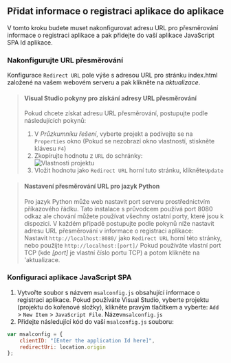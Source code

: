
## <a name="add-the-applications-registration-information-to-your-app"></a>Přidat informace o registraci aplikace do aplikace

V tomto kroku budete muset nakonfigurovat adresu URL pro přesměrování informace o registraci aplikace a pak přidejte do vaší aplikace JavaScript SPA Id aplikace.

### <a name="configure-redirect-url"></a>Nakonfigurujte URL přesměrování

Konfigurace `Redirect URL` pole výše s adresou URL pro stránku index.html založené na vašem webovém serveru a pak klikněte na *aktualizace*.


> #### <a name="visual-studio-instructions-for-obtaining-redirect-url"></a>Visual Studio pokyny pro získání adresy URL přesměrování
> Pokud chcete získat adresu URL přesměrování, postupujte podle následujících pokynů:
> 1.    V *Průzkumníku řešení*, vyberte projekt a podívejte se na `Properties` okno (Pokud se nezobrazí okno vlastností, stiskněte klávesu `F4`)
> 2.    Zkopírujte hodnotu z `URL` do schránky:<br/> ![Vlastnosti projektu](media/active-directory-develop-guidedsetup-javascriptspa-configure/vs-project-properties-screenshot.png)<br />
> 3.    Vložit hodnotu jako `Redirect URL` horní tuto stránku, klikněte`Update`

<p/>

> #### <a name="setting-redirect-url-for-python"></a>Nastavení přesměrování URL pro jazyk Python
> Pro jazyk Python může web nastavit port serveru prostřednictvím příkazového řádku. Tato instalace s průvodcem používá port 8080 odkaz ale chování můžete používat všechny ostatní porty, které jsou k dispozici. V každém případě postupujte podle pokynů níže nastavit adresu URL přesměrování v informace o registraci aplikace:<br/>
> Nastavit `http://localhost:8080/` jako `Redirect URL` horní této stránky, nebo použijte `http://localhost:[port]/` Pokud používáte vlastní port TCP (kde *[port]* je vlastní číslo portu TCP) a potom klikněte na 'aktualizace.

### <a name="configure-your-javascript-spa-application"></a>Konfiguraci aplikace JavaScript SPA

1.  Vytvořte soubor s názvem `msalconfig.js` obsahující informace o registraci aplikace. Pokud používáte Visual Studio, vyberte projektu (projektu do kořenové složky), klikněte pravým tlačítkem a vyberte: `Add`  >  `New Item`  >  `JavaScript File`. Název`msalconfig.js`
2.  Přidejte následující kód do vaší `msalconfig.js` souboru:

```javascript
var msalconfig = {
    clientID: "[Enter the application Id here]",
    redirectUri: location.origin
};
``` 
